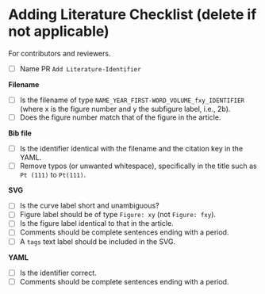 
# Adding Literature Checklist (delete if not applicable)

For contributors and reviewers.

- [ ] Name PR `Add Literature-Identifier`

**Filename**

- [ ] Is the filename of type `NAME_YEAR_FIRST-WORD_VOLUME_fxy_IDENTIFIER` (where x is the figure number and y the subfigure label, i.e., 2b).
- [ ] Does the figure number match that of the figure in the article.

**Bib file**

- [ ] Is the identifier identical with the filename and the citation key in the YAML.
- [ ] Remove typos (or unwanted whitespace), specifically in the title such as `Pt (111)` to `Pt(111)`.

**SVG**

- [ ] Is the curve label short and unambiguous?
- [ ] Figure label should be of type `Figure: xy` (not `Figure: fxy`).
- [ ] Is the figure label identical to that in the article.
- [ ] Comments should be complete sentences ending with a period.
- [ ] A `tags` text label should be included in the SVG.

**YAML**

- [ ] Is the identifier correct.
- [ ] Comments should be complete sentences ending with a period.
